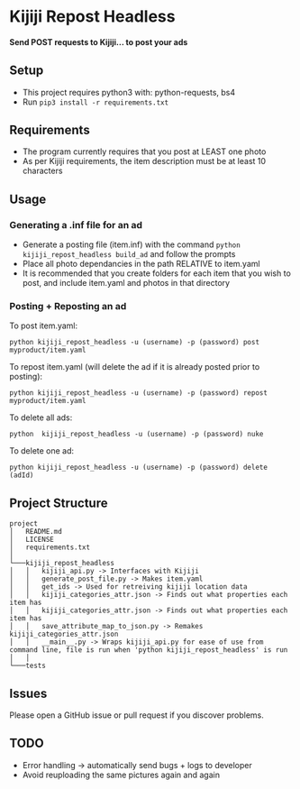 # Kijiji Repost Headless

#### Send  POST requests to Kijiji... to post your ads

## Setup
- This project requires python3 with: python-requests, bs4
- Run `pip3 install -r requirements.txt`

## Requirements
- The program currently requires that you post at LEAST one photo
- As per Kijiji requirements, the item description must be at least 10 characters

## Usage

### Generating a .inf file for an ad
- Generate a posting file (item.inf) with the command `python kijiji_repost_headless build_ad` and follow the prompts
- Place all photo dependancies in the path RELATIVE to item.yaml 
- It is recommended that you create folders for each item that you wish to post, and include item.yaml and photos in that directory

### Posting + Reposting an ad
To post item.yaml:

`python kijiji_repost_headless -u (username) -p (password) post myproduct/item.yaml`

To repost item.yaml (will delete the ad if it is already posted prior to posting):

`python kijiji_repost_headless -u (username) -p (password) repost myproduct/item.yaml`

To delete all ads:

`python  kijiji_repost_headless -u (username) -p (password) nuke`

To delete one ad:

`python kijiji_repost_headless -u (username) -p (password) delete (adId)`

## Project Structure

```
project
│   README.md
│   LICENSE
│   requirements.txt    
│
└───kijiji_repost_headless
│   │   kijiji_api.py -> Interfaces with Kijiji
│   │   generate_post_file.py -> Makes item.yaml
│   │   get_ids -> Used for retreiving kijiji location data
│   │   kijiji_categories_attr.json -> Finds out what properties each item has
│   │   kijiji_categories_attr.json -> Finds out what properties each item has
│   │   save_attribute_map_to_json.py -> Remakes kijiji_categories_attr.json
│   │   __main__.py -> Wraps kijiji_api.py for ease of use from command line, file is run when 'python kijiji_repost_headless' is run
│   │
└───tests
```

## Issues
Please open a GitHub issue or pull request if you discover problems.

## TODO
- Error handling -> automatically send bugs + logs to developer
- Avoid reuploading the same pictures again and again

